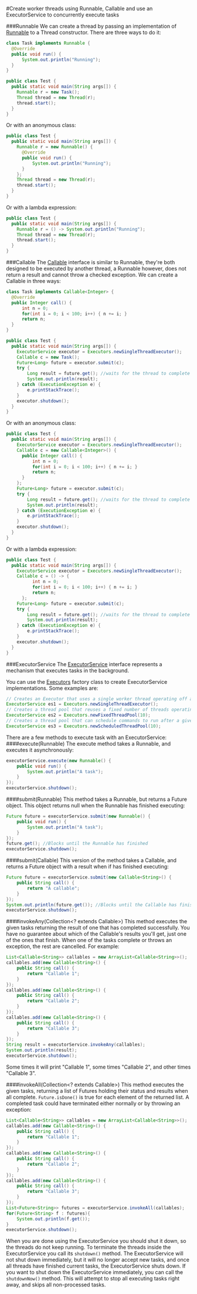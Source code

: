 #Create worker threads using Runnable, Callable and use an ExecutorService to concurrently execute tasks

###Runnable
We can create a thread by passing an implementation of [Runnable](http://docs.oracle.com/javase/8/docs/api/java/lang/Runnable.html) to a Thread constructor. There are three ways to do it:
````java
class Task implements Runnable {
  @Override
  public void run() {
      System.out.println("Running");
  }
}

public class Test {
  public static void main(String args[]) {
    Runnable r = new Task();
    Thread thread = new Thread(r);
    thread.start();
  }
}

````
Or with an anonymous class:
````java
public class Test {
  public static void main(String args[]) {
    Runnable r = new Runnable() {
      @Override
      public void run() {
          System.out.println("Running");
      }
    };
    Thread thread = new Thread(r);
    thread.start();
  }
}
````
Or with a lambda expression:
````java
public class Test {
  public static void main(String args[]) {
    Runnable r = () -> System.out.println("Running");
    Thread thread = new Thread(r);
    thread.start();
  }
}
````

###Callable
The [Callable](http://docs.oracle.com/javase/8/docs/api/java/util/concurrent/Callable.html) interface is similar to Runnable, they're both designed to be executed by another thread, a Runnable however, does not return a result and cannot throw a checked exception. We can create a Callable in three ways:
````java
class Task implements Callable<Integer> {
  @Override
  public Integer call() {
      int n = 0;
      for(int i = 0; i < 100; i++) { n += i; }
      return n;
  }
}

public class Test {
  public static void main(String args[]) {
    ExecutorService executor = Executors.newSingleThreadExecutor();
    Callable c = new Task();
    Future<Long> future = executor.submit(c);
    try {
        Long result = future.get(); //waits for the thread to complete
        System.out.println(result);
    } catch (ExecutionException e) {
        e.printStackTrace();
    }
    executor.shutdown();
  }
}

````
Or with an anonymous class:
````java
public class Test {
  public static void main(String args[]) {
    ExecutorService executor = Executors.newSingleThreadExecutor();
    Callable c = new Callable<Integer>() {
      public Integer call() {
          int n = 0;
          for(int i = 0; i < 100; i++) { n += i; }
          return n;
      }
    };
    Future<Long> future = executor.submit(c);
    try {
        Long result = future.get(); //waits for the thread to complete
        System.out.println(result);
    } catch (ExecutionException e) {
        e.printStackTrace();
    }
    executor.shutdown();
  }
}
````
Or with a lambda expression:
````java
public class Test {
  public static void main(String args[]) {
    ExecutorService executor = Executors.newSingleThreadExecutor();
    Callable c = () -> {
          int n = 0;
          for(int i = 0; i < 100; i++) { n += i; }
          return n;
      };
    Future<Long> future = executor.submit(c);
    try {
        Long result = future.get(); //waits for the thread to complete
        System.out.println(result);
    } catch (ExecutionException e) {
        e.printStackTrace();
    }
    executor.shutdown();
  }
}
````

###ExecutorService
The [ExecutorService](http://docs.oracle.com/javase/8/docs/api/java/util/concurrent/ExecutorService.html) interface represents a mechanism that executes tasks in the background. 

You can use the [Executors](http://docs.oracle.com/javase/8/docs/api/java/util/concurrent/Executors.html) factory class to create ExecutorService implementations. Some examples are:
````java
// Creates an Executor that uses a single worker thread operating off an unbounded queue.
ExecutorService es1 = Executors.newSingleThreadExecutor();
// Creates a thread pool that reuses a fixed number of threads operating off a shared unbounded queue.
ExecutorService es2 = Executors.newFixedThreadPool(10);
// Creates a thread pool that can schedule commands to run after a given delay, or to execute periodically.
ExecutorService es3 = Executors.newScheduledThreadPool(10);
````
There are a few methods to execute task with an ExecutorService:
####execute(Runnable)
The execute method takes a Runnable, and executes it asynchronously:
````java
executorService.execute(new Runnable() {
    public void run() {
        System.out.println("A task");
    }
});
executorService.shutdown();
````

####submit(Runnable)
This method takes a Runnable, but returns a Future object. This object returns null when the Runnable has finished executing:
````java
Future future = executorService.submit(new Runnable() {
    public void run() {
        System.out.println("A task");
    }
});
future.get(); //Blocks until the Runnable has finished
executorService.shutdown();
````

####submit(Callable)
This version of the method takes a Callable, and returns a Future object with a result when if has finished executing:
````java
Future future = executorService.submit(new Callable<String>() {
    public String call() {
        return "A callable";
    }
});
System.out.println(future.get()); //Blocks until the Callable has finished
executorService.shutdown();
````

####invokeAny(Collection<? extends Callable<T>>)
This method executes the given tasks returning the result of one that has completed successfully. You have no guarantee about which of the Callable's results you'll get, just one of the ones that finish. When one of the tasks complete or throws an exception, the rest are cancelled. For example:
````java
List<Callable<String>> callables = new ArrayList<Callable<String>>();
callables.add(new Callable<String>() {
    public String call() {
        return "Callable 1";
    }
});
callables.add(new Callable<String>() {
    public String call() {
        return "Callable 2";
    }
});
callables.add(new Callable<String>() {
    public String call() {
        return "Callable 3";
    }
});
String result = executorService.invokeAny(callables);
System.out.println(result);
executorService.shutdown();
````
Some times it will print "Callable 1", some times "Callable 2", and other times "Callable 3".

####invokeAll(Collection<? extends Callable<T>>)
This method executes the given tasks, returning a list of Futures holding their status and results when all complete. `Future.isDone()` is true for each element of the returned list. A completed task could have terminated either normally or by throwing an exception:
````java
List<Callable<String>> callables = new ArrayList<Callable<String>>();
callables.add(new Callable<String>() {
    public String call() {
        return "Callable 1";
    }
});
callables.add(new Callable<String>() {
    public String call() {
        return "Callable 2";
    }
});
callables.add(new Callable<String>() {
    public String call() {
        return "Callable 3";
    }
});
List<Future<String>> futures = executorService.invokeAll(callables);
for(Future<String> f : futures){
    System.out.println(f.get());
}
executorService.shutdown();
````

When you are done using the ExecutorService you should shut it down, so the threads do not keep running. To terminate the threads inside the ExecutorService you call its `shutdown()` method. The ExecutorService will not shut down immediately, but it will no longer accept new tasks, and once all threads have finished current tasks, the ExecutorService shuts down. If you want to shut down the ExecutorService immediately, you can call the `shutdownNow()` method. This will attempt to stop all executing tasks right away, and skips all non-processed tasks.

